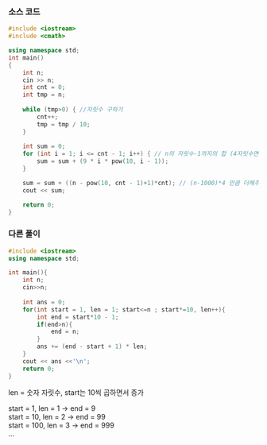 ### 소스 코드
```c++
#include <iostream>
#include <cmath>

using namespace std;
int main()
{
    int n;
    cin >> n;
    int cnt = 0;
    int tmp = n;
   
    while (tmp>0) { //자릿수 구하기
        cnt++;
        tmp = tmp / 10;
    }
 
    int sum = 0;
    for (int i = 1; i <= cnt - 1; i++) { // n의 자릿수-1까지의 합 (4자릿수면 1~9, 10~99, 100~999의 합)
        sum = sum + (9 * i * pow(10, i - 1));
    }

    sum = sum + ((n - pow(10, cnt - 1)+1)*cnt); // (n-1000)*4 만큼 더해주기
    cout << sum;

    return 0;
}
```

### 다른 풀이
```c++
#include <iostream>
using namespace std;

int main(){
    int n;
    cin>>n;
    
    int ans = 0;
    for(int start = 1, len = 1; start<=n ; start*=10, len++){ 
        int end = start*10 - 1;
        if(end>n){
            end = n;
        }
        ans += (end - start + 1) * len;
    }
    cout << ans <<'\n';
    return 0;
}
```
len = 숫자 자릿수, start는 10씩 곱하면서 증가

start = 1, len = 1 -> end = 9 </br>
start = 10, len = 2 -> end = 99 </br>
start = 100, len = 3 -> end = 999 </br>
...
